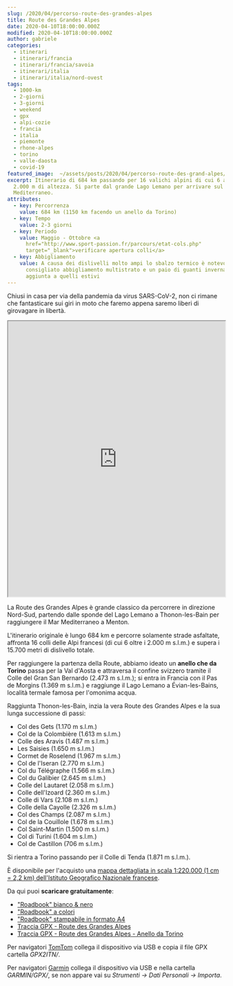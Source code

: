 ```yaml
---
slug: /2020/04/percorso-route-des-grandes-alpes
title: Route des Grandes Alpes
date: 2020-04-10T18:00:00.000Z
modified: 2020-04-10T18:00:00.000Z
author: gabriele
categories:
  - itinerari
  - itinerari/francia
  - itinerari/francia/savoia
  - itinerari/italia
  - itinerari/italia/nord-ovest
tags:
  - 1000-km
  - 2-giorni
  - 3-giorni
  - weekend
  - gpx
  - alpi-cozie
  - francia
  - italia
  - piemonte
  - rhone-alpes
  - torino
  - valle-daosta
  - covid-19
featured_image:  ~/assets/posts/2020/04/percorso-route-des-grand-alpes/featured-image.jpg
excerpt: Itinerario di 684 km passando per 16 valichi alpini di cui 6 a più di
  2.000 m di altezza. Si parte dal grande Lago Lemano per arrivare sul Mar
  Mediterraneo.
attributes:
  - key: Percorrenza
    value: 684 km (1150 km facendo un anello da Torino)
  - key: Tempo
    value: 2-3 giorni
  - key: Periodo
    value: Maggio - Ottobre <a
      href="http://www.sport-passion.fr/parcours/etat-cols.php"
      target="_blank">verificare apertura colli</a>
  - key: Abbigliamento
    value: A causa dei dislivelli molto ampi lo sbalzo termico è notevole,
      consigliato abbigliamento multistrato e un paio di guanti invernali in
      aggiunta a quelli estivi
---
```


Chiusi in casa per via della pandemia da virus SARS-CoV-2, non ci rimane che fantasticare sui giri in moto che faremo appena saremo liberi di girovagare in libertà.

<iframe src="https://www.google.com/maps/d/u/2/embed?mid=1dXZPnBCUsN1oP6Qd9_DuufahThKK_YAG" width="100%" height="640"></iframe>

La Route des Grandes Alpes è grande classico da percorrere in direzione Nord-Sud, partendo dalle sponde del Lago Lemano a Thonon-les-Bain per raggiungere il Mar Mediterraneo a Menton.

L'itinerario originale è lungo 684 km e percorre solamente strade asfaltate, affronta 16 colli delle Alpi francesi (di cui 6 oltre i 2.000 m s.l.m.) e supera i 15.700 metri di dislivello totale.

Per raggiungere la partenza della Route, abbiamo ideato un **anello che da Torino** passa per la Val d'Aosta e attraversa il confine svizzero tramite il Colle del Gran San Bernardo (2.473 m s.l.m.);
si entra in Francia con il Pas de Morgins (1.369 m s.l.m.) e raggiunge il Lago Lemano a Évian-les-Bains, località termale famosa per l'omonima acqua.

Raggiunta Thonon-les-Bain, inzia la vera Route des Grandes Alpes e la sua lunga successione di passi:

- Col des Gets (1.170 m s.l.m.)
- Col de la Colombière (1.613 m s.l.m.)
- Colle des Aravis (1.487 m s.l.m.)
- Les Saisies (1.650 m s.l.m.)
- Cormet de Roselend (1.967 m s.l.m.)
- Col de l'Iseran (2.770 m s.l.m.)
- Col du Télégraphe (1.566 m s.l.m.)
- Col du Galibier (2.645 m s.l.m.)
- Colle del Lautaret (2.058 m s.l.m.)
- Colle dell'Izoard (2.360 m s.l.m.)
- Colle di Vars (2.108 m s.l.m.)
- Colle della Cayolle (2.326 m s.l.m.)
- Col des Champs (2.087 m s.l.m.)
- Col de la Couillole (1.678 m s.l.m.)
- Col Saint-Martin (1.500 m s.l.m.)
- Col di Turini (1.604 m s.l.m.)
- Col de Castillon (706 m s.l.m.)

Si rientra a Torino passando per il Colle di Tenda (1.871 m s.l.m.).

È disponibile per l'acquisto una [mappa dettagliata in scala 1:220.000 (1 cm = 2,2 km) dell'Istituto Geografico Nazionale francese](https://amzn.to/3EbdbGH).

Da qui puoi **scaricare gratuitamente**:

- ["Roadbook" bianco & nero](~/assets/posts/2020/04/percorso-route-des-grand-alpes/risorse/route_des_grandes_alpes-bw.pdf)
- ["Roadbook" a colori](~/assets/posts/2020/04/percorso-route-des-grand-alpes/risorse/route_des_grandes_alpes-color.pdf)
- ["Roadbook" stampabile in formato A4](~/assets/posts/2020/04/percorso-route-des-grand-alpes/risorse/route_des_grandes_alpes-a4.pdf)
- [Traccia GPX - Route des Grandes Alpes](~/assets/posts/2020/04/percorso-route-des-grand-alpes/risorse/route_des_grandes_alpes.gpx)
- [Traccia GPX - Route des Grandes Alpes - Anello da Torino](~/assets/posts/2020/04/percorso-route-des-grand-alpes/risorse/route_des_grandes_alpes-anello_torino.gpx)

<div class="message pro-tip">
  <p>Per navigatori <a href="https://amzn.to/34pYRZv" target="_blank">TomTom</a> collega il dispositivo via USB e copia il file GPX cartella <em>GPX2ITN/</em>.</p>
  <p>Per navigatori <a href="https://amzn.to/2UZJxzJ" target="_blank">Garmin</a> collega il dispositivo via USB e nella cartella <em>GARMIN/GPX/</em>, se non appare vai su <em>Strumenti -> Dati Personali -> Importa</em>.</p>
</div>
